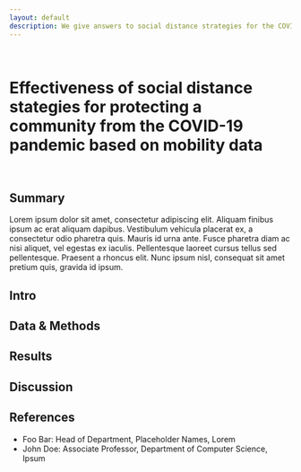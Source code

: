 ```yaml
---
layout: default
description: We give answers to social distance strategies for the COVID-19 pandemic.
---
```


<br>

# Effectiveness of social distance stategies for protecting a community from the COVID-19 pandemic based on mobility data

<br>

## Summary

Lorem ipsum dolor sit amet, consectetur adipiscing elit. Aliquam finibus ipsum ac erat aliquam dapibus. Vestibulum vehicula placerat ex, a consectetur odio pharetra quis. Mauris id urna ante. Fusce pharetra diam ac nisi aliquet, vel egestas ex iaculis. Pellentesque laoreet cursus tellus sed pellentesque. Praesent a rhoncus elit. Nunc ipsum nisl, consequat sit amet pretium quis, gravida id ipsum.

## Intro

## Data & Methods

## Results

## Discussion

## References

* Foo Bar: Head of Department, Placeholder Names, Lorem
* John Doe: Associate Professor, Department of Computer Science, Ipsum
